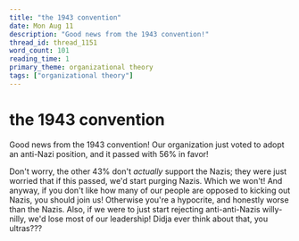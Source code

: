 ```yaml
---
title: "the 1943 convention"
date: Mon Aug 11
description: "Good news from the 1943 convention!"
thread_id: thread_1151
word_count: 101
reading_time: 1
primary_theme: organizational theory
tags: ["organizational theory"]
---
```


# the 1943 convention

Good news from the 1943 convention! Our organization just voted to adopt an anti-Nazi position, and it passed with 56% in favor!

Don't worry, the other 43% don't *actually* support the Nazis; they were just worried that if this passed, we'd start purging Nazis. Which we won't! And anyway, if you don't like how many of our people are opposed to kicking out Nazis, you should join us! Otherwise you're a hypocrite, and honestly worse than the Nazis. Also, if we were to just start rejecting anti-anti-Nazis willy-nilly, we'd lose most of our leadership! Didja ever think about that, you ultras???